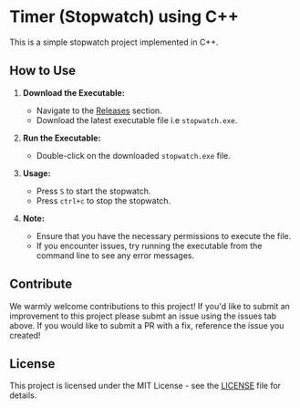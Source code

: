 # Timer (Stopwatch) using C++

This is a simple stopwatch project implemented in C++.

## How to Use

1. **Download the Executable:**
   - Navigate to the [Releases](https://github.com/ankitkumar55/Timer-sStopwatch/releases) section.
   - Download the latest executable file i.e `stopwatch.exe`.

2. **Run the Executable:**
   - Double-click on the downloaded `stopwatch.exe` file.

3. **Usage:**
   - Press `S` to start the stopwatch.
   - Press `ctrl+c` to stop the stopwatch.

4. **Note:**
   - Ensure that you have the necessary permissions to execute the file.
   - If you encounter issues, try running the executable from the command line to see any error messages.

## Contribute

We warmly welcome contributions to this project! If you'd like to submit an improvement to this project please submt an issue using the issues tab above. If you would like to submit a PR with a fix, reference the issue you created!

## License

This project is licensed under the MIT License - see the [LICENSE](LICENSE) file for details.

